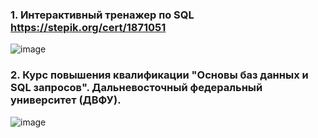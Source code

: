 ### 1. Интерактивный тренажер по SQL https://stepik.org/cert/1871051
![image](https://user-images.githubusercontent.com/110128771/215279762-4ee0ec89-ef08-48b8-9fab-6d957ffc2781.png)
### 2. Курс повышения квалификации "Основы баз данных и SQL запросов". Дальневосточный федеральный университет (ДВФУ). 
![image](https://user-images.githubusercontent.com/110128771/215281057-e7f1e845-74bd-4cbe-8c85-26d6a2169d8b.png)

